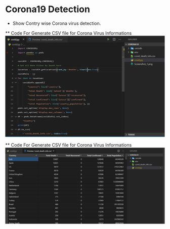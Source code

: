   # Corona19 Detection

* Show Contry wise Corona virus detection.


** Code For Generate CSV file for Corona Virus Informations
![Code](/Code.png)




** Code For Generate CSV file for Corona Virus Informations
![OUTPUT](/Output.png)